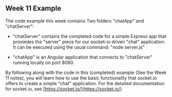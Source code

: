 ## Week 11 Example

The code example this week contains Two folders "chatApp" and "chatServer":

* "chatServer" contains the completed code for a simple Express app that proviedes the "server" piece for our socket-io driven "chat" application.  It can be executed using the usual command: "node server.js"

* "chatApp" is an Angular application that connects to "chatServer" running locally on port 8080.

By following along with the code in this (completed) example (See the Week 11 notes), you will learn how to use the basic functionality that socket.io offers to create a simple "chat" application.  For the detailed documentation for socket.io, see [https://socket.io/](https://socket.io/)